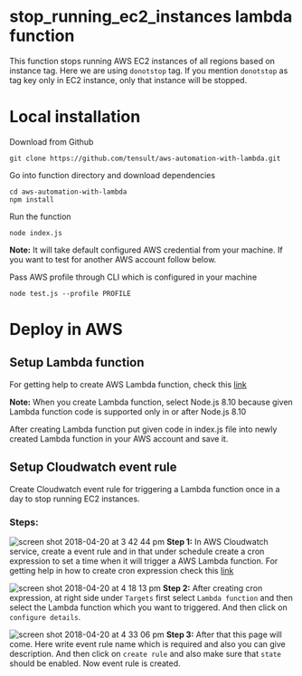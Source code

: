 # stop_running_ec2_instances lambda function
This function stops running AWS EC2 instances of all regions based on instance tag. Here we are using `donotstop` tag. If you mention `donotstop` as tag key only in EC2 instance, only that instance will be stopped.

# Local installation

Download from Github

`git clone https://github.com/tensult/aws-automation-with-lambda.git`

Go into function directory and download dependencies

```
cd aws-automation-with-lambda
npm install
```

Run the function

`node index.js`

**Note:** It will take default configured AWS credential from your machine. If you want to test for another AWS account follow below.

Pass AWS profile through CLI which is configured in your machine

`node test.js --profile PROFILE`

# Deploy in AWS

## Setup Lambda function
For getting help to create AWS Lambda function, check this [link](https://docs.aws.amazon.com/lambda/latest/dg/get-started-create-function.html)

**Note:** When you create Lambda function, select Node.js 8.10 because given Lambda function code is supported only in or after Node.js 8.10

After creating Lambda function put given code in index.js file into newly created Lambda function in your AWS account and save it.  

## Setup Cloudwatch event rule
Create Cloudwatch event rule for triggering a Lambda function once in a day to stop running EC2 instances.
### Steps:
![screen shot 2018-04-20 at 3 42 44 pm](https://user-images.githubusercontent.com/30007458/39045832-b89b2a6a-44b1-11e8-9e3d-e2e07deeb01d.png)
**Step 1:** In AWS Cloudwatch service, create a event rule and in that under schedule create a cron expression to set a time when it will trigger a AWS Lambda function. For getting help in how to create cron expression check this [link](https://docs.aws.amazon.com/AmazonCloudWatch/latest/events/ScheduledEvents.html)

![screen shot 2018-04-20 at 4 18 13 pm](https://user-images.githubusercontent.com/30007458/39047196-9efd808a-44b6-11e8-92f6-7a7f324594ae.png)
**Step 2:** After creating cron expression, at right side under `Targets` first select `Lambda function` and then select the Lambda function which you want to triggered. And then click on `configure details`.

![screen shot 2018-04-20 at 4 33 06 pm](https://user-images.githubusercontent.com/30007458/39047845-05925148-44b9-11e8-8bf5-c2f26f6d46f4.png)
**Step 3:** After that this page will come. Here write event rule name which is required and also you can give description. And then click on `create rule` and also make sure that `state` should be enabled. Now event rule is created.
